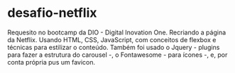 # desafio-netflix
Requesito no bootcamp da DIO - Digital Inovation One. Recriando a página da Netflix. Usando HTML, CSS, JavaScript, com conceitos de flexbox e técnicas para estilizar o conteúdo.
Também foi usado o Jquery - plugins para fazer a estrutura do carousel -, o Fontawesome - para ícones -, e, por conta própria pus um favicon.
